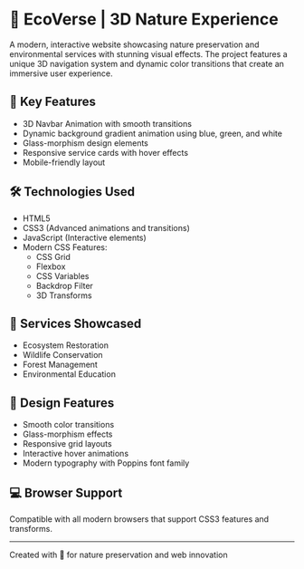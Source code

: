 # 🌿 EcoVerse | 3D Nature Experience

A modern, interactive website showcasing nature preservation and environmental services with stunning visual effects. The project features a unique 3D navigation system and dynamic color transitions that create an immersive user experience.

## 🌟 Key Features

- 3D Navbar Animation with smooth transitions
- Dynamic background gradient animation using blue, green, and white
- Glass-morphism design elements
- Responsive service cards with hover effects
- Mobile-friendly layout

## 🛠️ Technologies Used

- HTML5
- CSS3 (Advanced animations and transitions)
- JavaScript (Interactive elements)
- Modern CSS Features:
  - CSS Grid
  - Flexbox
  - CSS Variables
  - Backdrop Filter
  - 3D Transforms

## 🌿 Services Showcased

- Ecosystem Restoration
- Wildlife Conservation
- Forest Management
- Environmental Education

## 🎨 Design Features

- Smooth color transitions
- Glass-morphism effects
- Responsive grid layouts
- Interactive hover animations
- Modern typography with Poppins font family

## 💻 Browser Support

Compatible with all modern browsers that support CSS3 features and transforms.

---
Created with 💚 for nature preservation and web innovation
